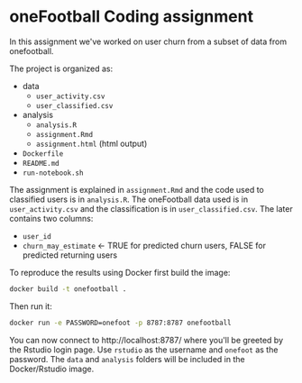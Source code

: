 # oneFootball Coding assignment


In this assignment we've worked on user churn from a subset of data from onefootball.

The project is organized as:

* data
    + `user_activity.csv`
    + `user_classified.csv`
* analysis
    + `analysis.R`
    + `assignment.Rmd`
    + `assignment.html` (html output)
* `Dockerfile`
* `README.md`
* `run-notebook.sh`

The assignment is explained in `assignment.Rmd` and the code used to classified users is in `analysis.R`. The oneFootball data used is in `user_activity.csv` and the classification is in `user_classified.csv`. The later contains two columns:

* `user_id`
* `churn_may_estimate` <- TRUE for predicted churn users, FALSE for predicted returning users


To reproduce the results using Docker first build the image:

```bash
docker build -t onefootball .
```

Then run it:

```bash
docker run -e PASSWORD=onefoot -p 8787:8787 onefootball
```

You can now connect to http://localhost:8787/ where you'll be greeted by the Rstudio login page. Use `rstudio` as the username and `onefoot` as the password. The `data` and `analysis` folders will be included in the Docker/Rstudio image.


